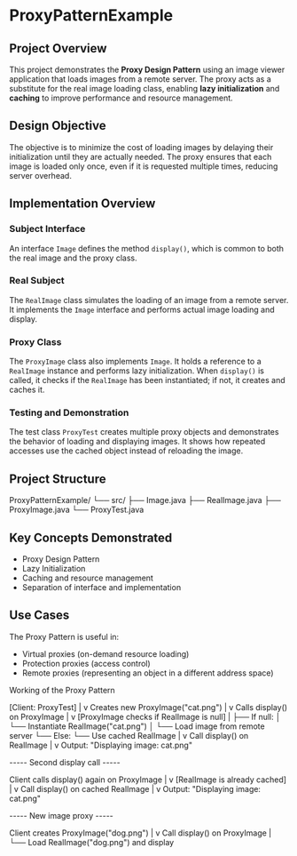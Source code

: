# ProxyPatternExample

## Project Overview

This project demonstrates the **Proxy Design Pattern** using an image viewer application that loads images from a remote server. The proxy acts as a substitute for the real image loading class, enabling **lazy initialization** and **caching** to improve performance and resource management.

## Design Objective

The objective is to minimize the cost of loading images by delaying their initialization until they are actually needed. The proxy ensures that each image is loaded only once, even if it is requested multiple times, reducing server overhead.

## Implementation Overview

### Subject Interface

An interface `Image` defines the method `display()`, which is common to both the real image and the proxy class.

### Real Subject

The `RealImage` class simulates the loading of an image from a remote server. It implements the `Image` interface and performs actual image loading and display.

### Proxy Class

The `ProxyImage` class also implements `Image`. It holds a reference to a `RealImage` instance and performs lazy initialization. When `display()` is called, it checks if the `RealImage` has been instantiated; if not, it creates and caches it.

### Testing and Demonstration

The test class `ProxyTest` creates multiple proxy objects and demonstrates the behavior of loading and displaying images. It shows how repeated accesses use the cached object instead of reloading the image.

## Project Structure

ProxyPatternExample/
└── src/
├── Image.java
├── RealImage.java
├── ProxyImage.java
└── ProxyTest.java


## Key Concepts Demonstrated

- Proxy Design Pattern
- Lazy Initialization
- Caching and resource management
- Separation of interface and implementation

## Use Cases

The Proxy Pattern is useful in:
- Virtual proxies (on-demand resource loading)
- Protection proxies (access control)
- Remote proxies (representing an object in a different address space)


Working of the Proxy Pattern


[Client: ProxyTest]
        |
        v
Creates new ProxyImage("cat.png")
        |
        v
Calls display() on ProxyImage
        |
        v
[ProxyImage checks if RealImage is null]
        |
        ├── If null:
        │     └── Instantiate RealImage("cat.png")
        │           └── Load image from remote server
        └── Else:
              └── Use cached RealImage
        |
        v
Call display() on RealImage
        |
        v
Output: "Displaying image: cat.png"

----- Second display call -----

Client calls display() again on ProxyImage
        |
        v
[RealImage is already cached]
        |
        v
Call display() on cached RealImage
        |
        v
Output: "Displaying image: cat.png"

----- New image proxy -----

Client creates ProxyImage("dog.png")
        |
        v
Call display() on ProxyImage
        |
        └── Load RealImage("dog.png") and display
